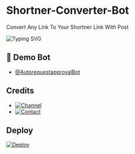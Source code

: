 # Shortner-Converter-Bot
Convert Any Link To Your Shortner Link With Post

![Typing SVG](https://readme-typing-svg.herokuapp.com/?lines=AN+ADVANCE+LINK+SHORTNER+BOT!;CREATED+BY+Movɩe+Vɩɭɭʌ)
</p>


## 🚀 Demo Bot
- [@AutorequestapprovalBot](https://telegram.dog/AutorequestapprovalBot)

## Credits 

* [![Channel](https://img.shields.io/static/v1?label=Channel&message=YouTube&color=critical)](https://youtube.com/@MovieVillaYT)
* [![Contact](https://img.shields.io/static/v1?label=Contact&message=On+Telegram&color=critical)](https://telegram.dog/MovieVillaSupport)

## Deploy 

[![Deploy](https://www.herokucdn.com/deploy/button.svg)](https://heroku.com/deploy?template=https://github.com/MovieVillaYT/Shortner-Converter-Bot)

